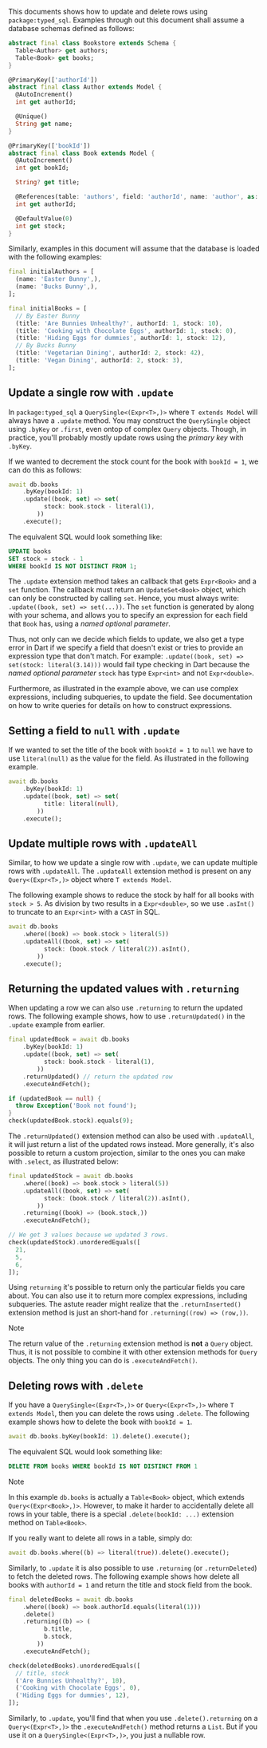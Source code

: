 This documents shows how to update and delete rows using `package:typed_sql`.
Examples through out this document shall assume a database schemas defined as
follows:

```dart bookstore_test.dart#bookstore-schema
abstract final class Bookstore extends Schema {
  Table<Author> get authors;
  Table<Book> get books;
}

@PrimaryKey(['authorId'])
abstract final class Author extends Model {
  @AutoIncrement()
  int get authorId;

  @Unique()
  String get name;
}

@PrimaryKey(['bookId'])
abstract final class Book extends Model {
  @AutoIncrement()
  int get bookId;

  String? get title;

  @References(table: 'authors', field: 'authorId', name: 'author', as: 'books')
  int get authorId;

  @DefaultValue(0)
  int get stock;
}
```

Similarly, examples in this document will assume that the database is loaded
with the following examples:
```dart bookstore_test.dart#initial-data
final initialAuthors = [
  (name: 'Easter Bunny',),
  (name: 'Bucks Bunny',),
];

final initialBooks = [
  // By Easter Bunny
  (title: 'Are Bunnies Unhealthy?', authorId: 1, stock: 10),
  (title: 'Cooking with Chocolate Eggs', authorId: 1, stock: 0),
  (title: 'Hiding Eggs for dummies', authorId: 1, stock: 12),
  // By Bucks Bunny
  (title: 'Vegetarian Dining', authorId: 2, stock: 42),
  (title: 'Vegan Dining', authorId: 2, stock: 3),
];
```

## Update a single row with `.update`
In `package:typed_sql` a `QuerySingle<(Expr<T>,)>` where `T extends Model` will
always have a `.update` method. You may construct the `QuerySingle` object
using `.byKey` or `.first`, even ontop of complex `Query` objects.
Though, in practice, you'll probably mostly update rows using the _primary key_
with `.byKey`.

If we wanted to decrement the stock count for the book with `bookId = 1`,
we can do this as follows:

```dart bookstore_test.dart#update-book-bykey
await db.books
    .byKey(bookId: 1)
    .update((book, set) => set(
          stock: book.stock - literal(1),
        ))
    .execute();
```

The equivalent SQL would look something like:
```sql
UPDATE books
SET stock = stock - 1
WHERE bookId IS NOT DISTINCT FROM 1;
```

The `.update` extension method takes an callback that gets `Expr<Book>` and
a `set` function. The callback must return an `UpdateSet<Book>` object, which
can only be constructed by calling `set`. Hence, you must always write:
`.update((book, set) => set(...))`. The `set` function is generated by along
with your schema, and allows you to specify an expression for each field
that `Book` has, using a _named optional parameter_.

Thus, not only can we decide which fields to update, we also get a type error
in Dart if we specify a field that doesn't exist or tries to provide an
expression type that don't match. For example:
`.update((book, set) => set(stock: literal(3.14)))` would fail type checking in
Dart because the _named optional parameter_ `stock` has type `Expr<int>` and not
`Expr<double>`.

Furthermore, as illustrated in the example above, we can use complex
expressions, including subqueries, to update the field. See documentation on
how to write queries for details on how to construct expressions.

## Setting a field to `null` with `.update`
If we wanted to set the title of the book with `bookId = 1` to `null` we have
to use `literal(null)` as the value for the field. As illustrated in the
following example.

```dart bookstore_test.dart#update-book-bykey-set-null
await db.books
    .byKey(bookId: 1)
    .update((book, set) => set(
          title: literal(null),
        ))
    .execute();
```

## Update multiple rows with `.updateAll`
Similar, to how we update a single row with `.update`, we can update multiple
rows with `.updateAll`. The `.updateAll` extension method is present on any
`Query<(Expr<T>,)>` object where `T extends Model`.

The following example shows to reduce the stock by half for all books with
`stock > 5`. As division by two results in a `Expr<double>`, so we use
`.asInt()` to truncate to an `Expr<int>` with a `CAST` in SQL.

```dart bookstore_test.dart#update-all-books-where-stock-gt-5
await db.books
    .where((book) => book.stock > literal(5))
    .updateAll((book, set) => set(
          stock: (book.stock / literal(2)).asInt(),
        ))
    .execute();
```


## Returning the updated values with `.returning`
When updating a row we can also use `.returning` to return the updated rows.
The following example shows, how to use `.returnUpdated()` in the `.update`
example from earlier.

```dart bookstore_test.dart#update-book-bykey-returnUpdated
final updatedBook = await db.books
    .byKey(bookId: 1)
    .update((book, set) => set(
          stock: book.stock - literal(1),
        ))
    .returnUpdated() // return the updated row
    .executeAndFetch();

if (updatedBook == null) {
  throw Exception('Book not found');
}
check(updatedBook.stock).equals(9);
```

The `.returnUpdated()` extension method can also be used with `.updateAll`, it
will just return a list of the updated rows instead. More generally, it's also
possible to return a custom projection, similar to the ones you can make with
`.select`, as illustrated below:

```dart bookstore_test.dart#update-all-books-where-returning
final updatedStock = await db.books
    .where((book) => book.stock > literal(5))
    .updateAll((book, set) => set(
          stock: (book.stock / literal(2)).asInt(),
        ))
    .returning((book) => (book.stock,))
    .executeAndFetch();

// We get 3 values because we updated 3 rows.
check(updatedStock).unorderedEquals([
  21,
  5,
  6,
]);
```

Using `returning` it's possible to return only the particular fields you care
about. You can also use it to return more complex expressions,
including subqueries.
The astute reader might realize that the `.returnInserted()` extension method is
just an short-hand for `.returning((row) => (row,))`.

> [!NOTE]
> The return value of the `.returning` extension method is **not** a `Query`
> object. Thus, it is not possible to combine it with other extension methods
> for `Query` objects. The only thing you can do is `.executeAndFetch()`.


## Deleting rows with `.delete`
If you have a `QuerySingle<(Expr<T>,)>` or `Query<(Expr<T>,)>` where
`T extends Model`, then you can delete the rows using `.delete`.
The following example shows how to delete the book with `bookId = 1`.

```dart bookstore_test.dart#books-byKey-delete
await db.books.byKey(bookId: 1).delete().execute();
```

The equivalent SQL would look something like:
```sql
DELETE FROM books WHERE bookId IS NOT DISTINCT FROM 1
```

> [!NOTE]
> In this example `db.books` is actually a `Table<Book>` object, which extends
> `Query<(Expr<Book>,)>`. However, to make it harder to accidentally delete all
> rows in your table, there is a special `.delete(bookId: ...)` extension method
> on `Table<Book>`.
>
> If you really want to delete all rows in a table, simply do:
> ```dart
> await db.books.where((b) => literal(true)).delete().execute();
> ```

Similarly, to `.update` it is also possible to use `.returning`
(or `.returnDeleted`) to fetch the deleted rows. The following example shows how
delete all books with `authorId = 1` and return the title and stock field from
the book.

```dart bookstore_test.dart#books-where-delete-return
final deletedBooks = await db.books
    .where((book) => book.authorId.equals(literal(1)))
    .delete()
    .returning((b) => (
          b.title,
          b.stock,
        ))
    .executeAndFetch();

check(deletedBooks).unorderedEquals([
  // title, stock
  ('Are Bunnies Unhealthy?', 10),
  ('Cooking with Chocolate Eggs', 0),
  ('Hiding Eggs for dummies', 12),
]);
```

Similarly, to `.update`, you'll find that when you use `.delete().returning`
on a `Query<(Expr<T>,)>` the `.executeAndFetch()` method returns a `List`.
But if you use it on a `QuerySingle<(Expr<T>,)>`, you just a nullable row.
